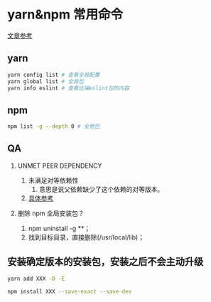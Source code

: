 # yarn&npm 常用命令

[文章参考](https://segmentfault.com/a/1190000022116379)

## yarn

```bash
yarn config list # 查看全局配置
yarn global list # 全局包
yarn info eslint # 查看远端eslint包的内容
```

## npm

```bash
npm list -g --depth 0 # 全局包
```

## QA

1. UNMET PEER DEPENDENCY

   1. 未满足对等依赖性
      1. 意思是说父依赖缺少了这个依赖的对等版本。
   2. [具体参考](https://blog.51cto.com/u_15080021/2586133)

2. 删除 npm 全局安装包？
   1. npm uninstall -g \*\*；
   2. 找到目标目录，直接删除(/usr/local/lib)；

## 安装确定版本的安装包，安装之后不会主动升级

```bash
yarn add XXX -D -E

npm install XXX --save-exact --save-dev
```
